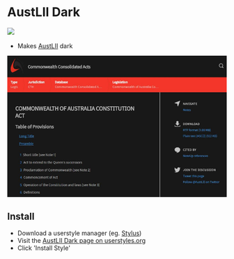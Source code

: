# AustLII Dark

![](https://github.com/endail/austlii-dark/workflows/build_css/badge.svg)

- Makes [AustLII](http://www.austlii.edu.au/) dark

![Screenshot](./screenshot.jpg)

## Install
- Download a userstyle manager (eg. [Stylus](https://add0n.com/stylus.html))
- Visit the [AustLII Dark page on userstyles.org](https://userstyles.org/styles/149563/austlii-dark)
- Click 'Install Style'